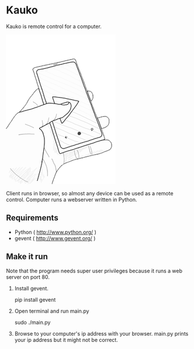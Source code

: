 Kauko
=====

Kauko is remote control for a computer.

![LOGO](https://github.com/kimmobrunfeldt/kauko/raw/master/static/img/kauko.png)

Client runs in browser, so almost any device can be used as a remote control. Computer runs a webserver written in Python.

Requirements
------------

- Python ( http://www.python.org/ )
- gevent ( http://www.gevent.org/ )

Make it run
-----------

Note that the program needs super user privileges because it runs a web server on port 80.

1. Install gevent.

    pip install gevent

2. Open terminal and run main.py

    sudo ./main.py

3. Browse to your computer's ip address with your browser. main.py prints your ip address but it might not be correct.

